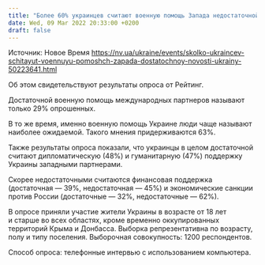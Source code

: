 ```yaml
---
title: "Более 60% украинцев считают военную помощь Запада недостаточной — опрос"
date: Wed, 09 Mar 2022 20:33:00 +0200
draft: false
---
```

Источник: Новое Время https://nv.ua/ukraine/events/skolko-ukraincev-schitayut-voennuyu-pomoshch-zapada-dostatochnoy-novosti-ukrainy-50223641.html


 Об этом свидетельствуют результаты опроса от Рейтинг.

Достаточной военную помощь международных партнеров называют только 29% опрошенных.

В то же время, именно военную помощь Украине люди чаще называют наиболее ожидаемой. Такого мнения придерживаются 63%.

Также результаты опроса показали, что украинцы в целом достаточной считают дипломатическую (48%) и гуманитарную (47%) поддержку Украины западными партнерами.

Скорее недостаточными считаются финансовая поддержка (достаточная — 39%, недостаточная — 45%) и экономические санкции против России (достаточные — 32%, недостаточные — 62%).

В опросе приняли участие жители Украины в возрасте от 18 лет и старше во всех областях, кроме временно оккупированных территорий Крыма и Донбасса. Выборка репрезентативна по возрасту, полу и типу поселения. Выборочная совокупность: 1200 респондентов. 

Способ опроса: телефонные интервью с использованием компьютера.
